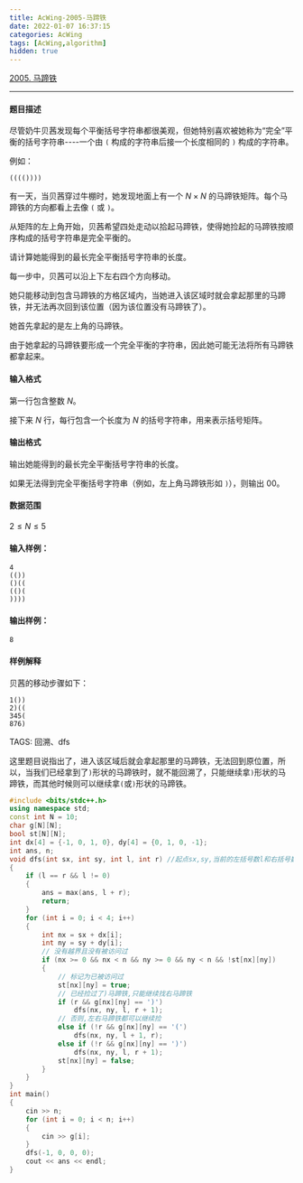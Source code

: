 ```yaml
---
title: AcWing-2005-马蹄铁
date: 2022-01-07 16:37:15
categories: AcWing
tags: [AcWing,algorithm]
hidden: true
---
```


[2005. 马蹄铁](https://www.acwing.com/problem/content/description/2007/)

<hr/>

#### 题目描述

尽管奶牛贝茜发现每个平衡括号字符串都很美观，但她特别喜欢被她称为“完全”平衡的括号字符串----一个由 `(` 构成的字符串后接一个长度相同的 `)` 构成的字符串。

例如：

```
(((())))
```

有一天，当贝茜穿过牛棚时，她发现地面上有一个 $N×N$ 的马蹄铁矩阵。每个马蹄铁的方向都看上去像 `(` 或 `)`。

从矩阵的左上角开始，贝茜希望四处走动以拾起马蹄铁，使得她捡起的马蹄铁按顺序构成的括号字符串是完全平衡的。

请计算她能得到的最长完全平衡括号字符串的长度。

每一步中，贝茜可以沿上下左右四个方向移动。

她只能移动到包含马蹄铁的方格区域内，当她进入该区域时就会拿起那里的马蹄铁，并无法再次回到该位置（因为该位置没有马蹄铁了）。

她首先拿起的是左上角的马蹄铁。

由于她拿起的马蹄铁要形成一个完全平衡的字符串，因此她可能无法将所有马蹄铁都拿起来。

#### 输入格式

第一行包含整数 $N$。

接下来 $N$ 行，每行包含一个长度为 $N$ 的括号字符串，用来表示括号矩阵。

#### 输出格式

输出她能得到的最长完全平衡括号字符串的长度。

如果无法得到完全平衡括号字符串（例如，左上角马蹄铁形如 `)`），则输出 00。

#### 数据范围

$2≤N≤5$

#### 输入样例：

```
4
(())
()((
(()(
))))
```

#### 输出样例：

```
8
```

#### 样例解释

贝茜的移动步骤如下：

```
1())
2)((
345(
876)
```

TAGS: 回溯、dfs

这里题目说指出了，进入该区域后就会拿起那里的马蹄铁，无法回到原位置，所以，当我们已经拿到了`)`形状的马蹄铁时，就不能回溯了，只能继续拿`)`形状的马蹄铁，而其他时候则可以继续拿`(`或`)`形状的马蹄铁。

```cpp
#include <bits/stdc++.h>
using namespace std;
const int N = 10;
char g[N][N];
bool st[N][N];
int dx[4] = {-1, 0, 1, 0}, dy[4] = {0, 1, 0, -1};
int ans, n;
void dfs(int sx, int sy, int l, int r) //起点sx,sy,当前的左括号数l和右括号数r
{
    if (l == r && l != 0)
    {
        ans = max(ans, l + r);
        return;
    }
    for (int i = 0; i < 4; i++)
    {
        int nx = sx + dx[i];
        int ny = sy + dy[i];
        // 没有越界且没有被访问过
        if (nx >= 0 && nx < n && ny >= 0 && ny < n && !st[nx][ny])
        {
            // 标记为已被访问过
            st[nx][ny] = true;
            // 已经捡过了)马蹄铁,只能继续找右马蹄铁
            if (r && g[nx][ny] == ')')
                dfs(nx, ny, l, r + 1);
            // 否则,左右马蹄铁都可以继续捡
            else if (!r && g[nx][ny] == '(')
                dfs(nx, ny, l + 1, r);
            else if (!r && g[nx][ny] == ')')
                dfs(nx, ny, l, r + 1);
            st[nx][ny] = false;
        }
    }
}
int main()
{
    cin >> n;
    for (int i = 0; i < n; i++)
    {
        cin >> g[i];
    }
    dfs(-1, 0, 0, 0);
    cout << ans << endl;
}
```

